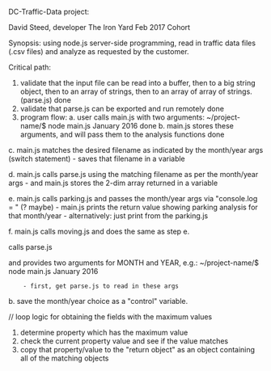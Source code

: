 DC-Traffic-Data project:

David Steed, developer
The Iron Yard Feb 2017 Cohort

Synopsis:  using node.js server-side programming, read in traffic data files (.csv files) and analyze as requested by the customer.

Critical path:

1.  validate that the input file can be read into a buffer, then to a big string object, then to an array of strings, then to an array of array of strings. (parse.js)
  done
2.  validate that parse.js can be exported and run remotely
  done
3.  program flow:
  a.  user calls main.js with two arguments:
  ~/project-name/$ node main.js January 2016
        done
  b.  main.js stores these arguments, and will pass them to the analysis functions
        done

  c.  main.js matches the desired filename as indicated by the month/year args (switch statement)
      - saves that filename in a variable

  d.  main.js calls parse.js using the matching filename as per the month/year args
      - and main.js stores the 2-dim array returned in a variable

  e.  main.js calls parking.js and passes the month/year args via "console.log = " (? maybe)
      - main.js prints the return value showing parking analysis for that month/year
      - alternatively:  just print from the parking.js

  f. main.js calls moving.js and does the same as step e.



  calls parse.js


  and provides two arguments for MONTH and YEAR, e.g.:
        ~/project-name/$ node main.js January 2016

        - first, get parse.js to read in these args

  b.  save the month/year choice as a "control" variable.  



  // loop logic for obtaining the fields with the maximum values
  1.  determine property which has the maximum value
  2.  check the current property value and see if the value matches
  3.  copy that property/value to the "return object" as an object containing all of the matching objects
